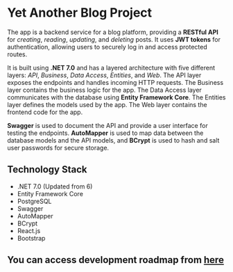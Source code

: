 # **Yet Another Blog Project**

The app is a backend service for a blog platform, providing a **RESTful API** for *creating*, *reading*, *updating*, and *deleting* posts. It uses **JWT tokens** for authentication, allowing users to securely log in and access protected routes.

It is built using **.NET 7.0** and has a layered architecture with five different layers: *API*, *Business*, *Data Access*, *Entities*, and *Web*. The API layer exposes the endpoints and handles incoming HTTP requests. The Business layer contains the business logic for the app. The Data Access layer communicates with the database using **Entity Framework Core**. The Entities layer defines the models used by the app. The Web layer contains the frontend code for the app.

**Swagger** is used to document the API and provide a user interface for testing the endpoints. **AutoMapper** is used to map data between the database models and the API models, and **BCrypt** is used to hash and salt user passwords for secure storage.

## **Technology Stack**

- .NET 7.0 (Updated from 6)
- Entity Framework Core
- PostgreSQL
- Swagger
- AutoMapper
- BCrypt
- React.js
- Bootstrap

## You can access development roadmap from [**here**](https://emrecancorapci.notion.site/2ab68479982943d98b7881493277552b?v=7098d35882d94ae4aef5215d901aa53d)
